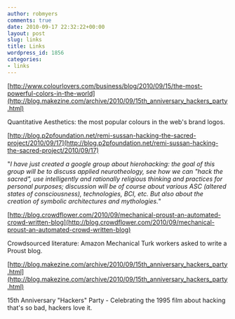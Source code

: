 ```yaml
---
author: robmyers
comments: true
date: 2010-09-17 22:32:22+00:00
layout: post
slug: links
title: Links
wordpress_id: 1856
categories:
- links
---
```


[http://www.colourlovers.com/business/blog/2010/09/15/the-most-powerful-colors-in-the-world](http://blog.makezine.com/archive/2010/09/15th_anniversary_hackers_party.html)  
  
Quantitative Aesthetics: the most popular colours in the web's brand logos.  
  
[http://blog.p2pfoundation.net/remi-sussan-hacking-the-sacred-project/2010/09/17](http://blog.p2pfoundation.net/remi-sussan-hacking-the-sacred-project/2010/09/17)  
  
"_I have just created a google group about hierohacking: the goal of
this group will be to discuss applied neurotheology, see how we can
"hack the sacred", use intelligently and rationally religious thinking
and practices for personal purposes; discussion will be of course about
various ASC (altered states of consciousness), technologies, BCI, etc.
But also about the creation of symbolic architectures and mythologies._"  
  
[http://blog.crowdflower.com/2010/09/mechanical-proust-an-automated-crowd-written-blog](http://blog.crowdflower.com/2010/09/mechanical-proust-an-automated-crowd-written-blog)  
  
Crowdsourced literature: Amazon Mechanical Turk workers asked to write a Proust blog.  
  
[http://blog.makezine.com/archive/2010/09/15th_anniversary_hackers_party.html](http://blog.makezine.com/archive/2010/09/15th_anniversary_hackers_party.html)  
  
15th Anniversary "Hackers" Party - Celebrating the 1995 film about hacking that's so bad, hackers love it.  


